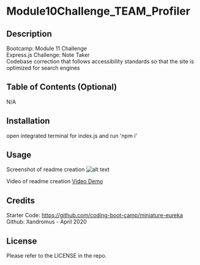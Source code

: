 # Module10Challenge_TEAM_Profiler

## Description

Bootcamp: Module 11 Challenge <br />
Express.js Challenge: Note Taker <br />
Codebase correction that follows accessibility standards so that the site is optimized for search engines

## Table of Contents (Optional)

N/A

## Installation

open integrated terminal for index.js and run 'npm i'

## Usage
Screenshot of readme creation
![alt text](placeholder)

Video of readme creation
[Video Demo](placeholder)

## Credits

Starter Code: https://github.com/coding-boot-camp/miniature-eureka
Github: Xandromus - April 2020


## License

Please refer to the LICENSE in the repo.